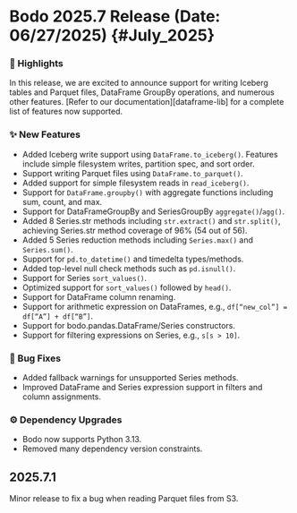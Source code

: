 # Bodo 2025.7 Release (Date: 06/27/2025) {#July_2025}

### 🎉 Highlights

In this release, we are excited to announce support for writing Iceberg tables and Parquet files, DataFrame GroupBy operations, and numerous other features. [Refer to our documentation][dataframe-lib] for a complete list of features now supported.

### ✨ New Features

- Added Iceberg write support using `DataFrame.to_iceberg()`. Features include simple filesystem writes, partition spec, and sort order.
- Support writing Parquet files using `DataFrame.to_parquet()`.
- Added support for simple filesystem reads in `read_iceberg()`.
- Support for `DataFrame.groupby()` with aggregate functions including sum, count, and max.
- Support for DataFrameGroupBy and SeriesGroupBy `aggregate()`/`agg()`.
- Added 8 Series.str methods including `str.extract()` and `str.split()`, achieving Series.str method coverage of 96% (54 out of 56).
- Added 5 Series reduction methods including `Series.max()` and `Series.sum()`.
- Support for `pd.to_datetime()` and timedelta types/methods.
- Added top-level null check methods such as `pd.isnull()`.
- Support for Series `sort_values()`.
- Optimized support for `sort_values()` followed by `head()`.
- Support for DataFrame column renaming.
- Support for arithmetic expression on DataFrames, e.g., `df[“new_col”] = df[“A”] + df[“B”]`.
- Support for bodo.pandas.DataFrame/Series constructors.
- Support for filtering expressions on Series, e.g., `s[s > 10]`.

### 🐛 Bug Fixes
- Added fallback warnings for unsupported Series methods.
- Improved DataFrame and Series expression support in filters and column assignments.

### ⚙️ Dependency Upgrades
- Bodo now supports Python 3.13.
- Removed many dependency version constraints.


## 2025.7.1
Minor release to fix a bug when reading Parquet files from S3.